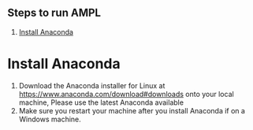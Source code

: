 ## Steps to run AMPL
1. [Install Anaconda](#install-anaconda)

# Install Anaconda

1.	Download the Anaconda installer for Linux at https://www.anaconda.com/download#downloads onto your local machine, Please use the latest Anaconda available
2.  Make sure you restart your machine after you install Anaconda if on a Windows machine.




